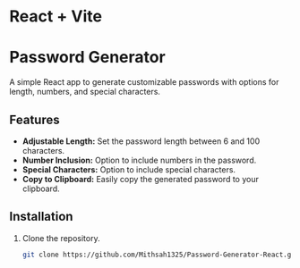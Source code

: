 # React + Vite

# Password Generator

A simple React app to generate customizable passwords with options for length, numbers, and special characters.

## Features

- **Adjustable Length:** Set the password length between 6 and 100 characters.
- **Number Inclusion:** Option to include numbers in the password.
- **Special Characters:** Option to include special characters.
- **Copy to Clipboard:** Easily copy the generated password to your clipboard.

## Installation

1. Clone the repository.
   ```sh
   git clone https://github.com/Mithsah1325/Password-Generator-React.git
